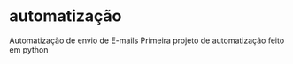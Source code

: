 # automatização
 Automatização de envio de E-mails
 Primeira projeto de automatização feito em python

